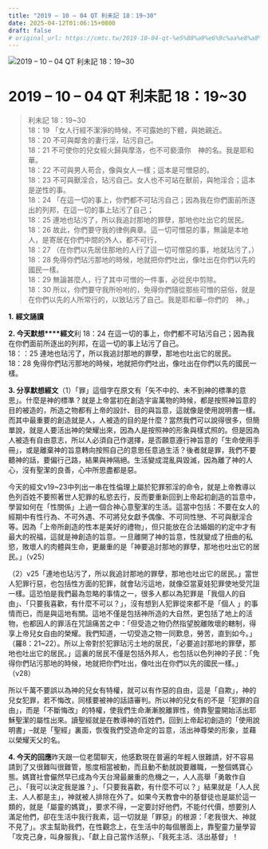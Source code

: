 ```yaml
---
title: "2019 – 10 – 04 QT 利未記 18：19~30"
date: 2025-04-12T01:06:15+0800
draft: false
# original_url: https://cmtc.tw/2019-10-04-qt-%e5%88%a9%e6%9c%aa%e8%a8%98-18%ef%bc%9a1930
---
```


![2019 – 10 – 04 QT 利未記 18：19~30](/images/qt.jpg   "2019 – 10 – 04 QT 利未記 18：19~30")

# 2019 – 10 – 04 QT 利未記 18：19~30

> 利未記 18：19~30  
> 18：19 「女人行經不潔淨的時候，不可露她的下體，與她親近。  
> 18：20 不可與鄰舍的妻行淫，玷污自己。  
> 18：21 不可使你的兒女經火歸與摩洛，也不可褻瀆你　神的名。我是耶和華。  
> 18：22 不可與男人苟合，像與女人一樣；這本是可憎惡的。  
> 18：23 不可與獸淫合，玷污自己。女人也不可站在獸前，與牠淫合；這本是逆性的事。  
> 18：24 「在這一切的事上，你們都不可玷污自己；因為我在你們面前所逐出的列邦，在這一切的事上玷污了自己；  
> 18：25 連地也玷污了，所以我追討那地的罪孽，那地也吐出它的居民。  
> 18：26 故此，你們要守我的律例典章。這一切可憎惡的事，無論是本地人，是寄居在你們中間的外人，都不可行，  
> 18：27 （在你們以先居住那地的人行了這一切可憎惡的事，地就玷污了，）  
> 18：28 免得你們玷污那地的時候，地就把你們吐出，像吐出在你們以先的國民一樣。  
> 18：29 無論甚麼人，行了其中可憎的一件事，必從民中剪除。  
> 18：30 所以，你們要守我所吩咐的，免得你們隨從那些可憎的惡俗，就是在你們以先的人所常行的，以致玷污了自己。我是耶和華─你們的　神。」

**1.** **經文誦讀**

**2. 今天默想****經文**利 18：24 在這一切的事上，你們都不可玷污自己；因為我在你們面前所逐出的列邦，在這一切的事上玷污了自己。  
18：：25 連地也玷污了，所以我追討那地的罪孽，那地也吐出它的居民。  
18：28 免得你們玷污那地的時候，地就把你們吐出，像吐出在你們以先的國民一樣。

**3. 分享默想經文**（1）「罪」這個字在原文有「矢不中的、未不到神的標準的意思」。什麼是神的標準？就是上帝當初在創造宇宙萬物的時候，都是按照神旨意的目的被造的，所造之物都有上帝的設計、目的與旨意，這就像是使用說明書一樣。而其中最重要的創造就是人，人被造的目的是什麼？當然我們可以說得很多，但簡單說，就是人要活出神的榮耀出來，因為人是按照神的形象與樣式照的。但是因為人被造有自由意志，所以人必須自己作選擇，是否願意遵行神旨意的「生命使用手冊」，或是離棄神的旨意轉向按照自己的意思任意過生活？後者就是罪，我們不要聽神的話，要偏行己路，結果與神隔絕。生活變成混亂與毀滅，因為離了神的人心，沒有聖潔的良善，心中所思盡都是惡。

今天的經文v19~23中列出一串在性倫理上屬於犯罪邪淫的命令，就是上帝教導以色列百姓不要照著世人犯罪的私慾去行，反而要重新回到上帝起初創造的旨意中，學習如何在「性關係」上過一個合神心意聖潔的生活。這當中包括：不要在女人的經期中有性行為、不可外遇、不可將兒女獻予偶像、不可同性戀、不可與獸淫合等。因為「上帝所創造的性本是美好的禮物」，但只能放在合法婚姻的約定中才有最大的祝福，這就是神創造的旨意。一旦離開了神的旨意，性就變成了扭曲的私慾，敗壞人的肉體與生命，更嚴重的是「神要追討那地的罪孽，那地也吐出它的居民。」（v25）

（2）v25「連地也玷污了，所以我追討那地的罪孽，那地也吐出它的居民。」當世人犯罪行惡，也包括性方面的犯罪，就會玷污這地，就像亞當夏娃犯罪使地受咒詛一樣。這恐怕是我們最為忽略的事情之一，很多人都以為犯罪是「我個人的自由」、「只要我喜歡，有什麼不可以？」，沒有想到人犯罪從來都不是「個人 」的事情而已，而是與這地有關。這地不僅是包括神所造的大自然，更包括了地上的活物，也都因人的罪活在咒詛痛苦之中：「但受造之物仍然指望脫離敗壞的轄制，得享上帝兒女自由的榮耀。我們知道，一切受造之物一同歎息，勞苦，直到如今。」（羅8：21~22）。所以上帝對於犯罪玷污土地的居民，「必要追討那地的罪孽，那地也吐出它的居民。」這裏的居民不僅是包括外邦人，也包括以色列神的子民：「免得你們玷污那地的時候，地就把你們吐出，像吐出在你們以先的國民一樣。」（v28）

所以千萬不要誤以為神的兒女有特權，就可以有作惡的自由，這是「自欺」，神的兒女犯罪，若不悔改，同樣要被神的話語審判。所以神的兒女有的不是「犯罪的自由」，而是「不斷悔改」的特權，使我們生命漸漸脫離罪性，倚靠聖靈開始活出耶穌聖潔的屬性出來。讀聖經就是在教導神的百姓們，回到上帝起初創造的「使用說明書」–就是「聖經」裏面，恢復我們受造命定的旨意，活出神尊榮的形象，並藉以榮耀天父的名。

**4. 今天的回應**昨天跟一位老闆聊天，他感歎現在普遍的年輕人很難請，好不容易請到了又很難叫很難管，態度相當被動，而且動不動就說要離職，一整個媽寶心態。媽寶社會儼然早已成為今天台灣最嚴重的危機之一，人人高舉「勇敢作自己」、「我可以決定我是誰？」、「只要我喜歡，有什麼不可以？」結果就是「人人民主、人人都是主」，神就被人排除在外了。如果今天教會中的基督徒也是屬於這一類的，就是「屬靈的媽寶」，要求不得，一定要討好他們，不能付代價，想要別人滿足他們，卻在生活中我行我素，這一切就是「罪惡」的根源：「老我很大、神就不見了」。求主幫助我們，在性觀念上，在生活中的每個層面上，靠聖靈力量學習「攻克己身，叫身服我」、「獻上自己當作活祭」、「我死主活、活出基督」！